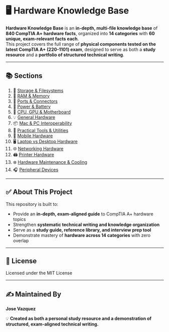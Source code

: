 # 🖥️ Hardware Knowledge Base  

**Hardware Knowledge Base** is an **in-depth, multi-file knowledge base** of **840 CompTIA A+ hardware facts**, organized into **14 categories** with **60 unique, exam-relevant facts each**.  
This project covers the full range of **physical components tested on the latest CompTIA A+ (220-1101) exam**, designed to serve as both a **study resource** and a **portfolio of structured technical writing**.  

---

## 📚 Sections  

1. 💾 [Storage & Filesystems](sections/01-storage-and-filesystems.md)  
2. 🧠 [RAM & Memory](sections/02-ram-memory.md)  
3. 🔌 [Ports & Connectors](sections/03-ports-connectors.md)  
4. 🔋 [Power & Battery](sections/04-power-and-battery.md)  
5. 🧩 [CPU, GPU & Motherboard](sections/05-cpu-gpu-motherboard.md)  
6. 💡 [General Hardware](sections/06-general-hardware.md)  
7. 📦 [Mac & PC Interoperability](sections/07-mac-pc-interoperability.md)  
8. 🧰 [Practical Tools & Utilities](sections/08-practical-tools-utilities.md)  
9. 📱 [Mobile Hardware](sections/09-mobile-hardware.md)  
10. 🖥️ [Laptop vs Desktop Hardware](sections/10-laptop-vs-desktop-hardware.md)  
11. 🌐 [Networking Hardware](sections/11-networking-hardware.md)  
12. 🖨️ [Printer Hardware](sections/12-printer-hardware.md)  
13. ❄️ [Hardware Maintenance & Cooling](sections/13-maintenance-cooling.md)  
14. 🎧 [Peripheral Devices](sections/14-peripheral-devices.md)  

---

## ✅ About This Project  

This repository is built to:  
- Provide an **in-depth, exam-aligned guide** to CompTIA A+ hardware topics  
- Strengthen **systematic technical writing and knowledge organization**  
- Serve as a **study guide, reference library, and interview prep tool**  
- Demonstrate mastery of **hardware across 14 categories** with zero overlap  

---

## 📜 License  
Licensed under the MIT License  

---

## ✍️ Maintained By  
**Jose Vazquez** 

💡 **Created as both a personal study resource and a demonstration of structured, exam-aligned technical writing.**


